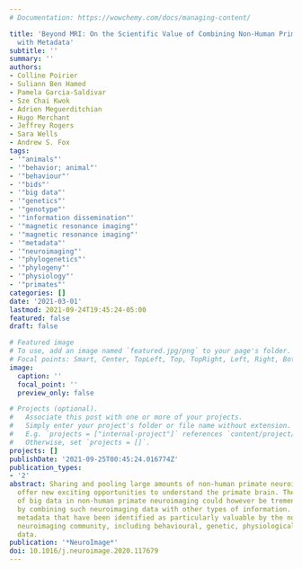 ```yaml
---
# Documentation: https://wowchemy.com/docs/managing-content/

title: 'Beyond MRI: On the Scientific Value of Combining Non-Human Primate Neuroimaging
  with Metadata'
subtitle: ''
summary: ''
authors:
- Colline Poirier
- Suliann Ben Hamed
- Pamela Garcia-Saldivar
- Sze Chai Kwok
- Adrien Meguerditchian
- Hugo Merchant
- Jeffrey Rogers
- Sara Wells
- Andrew S. Fox
tags:
- '"animals"'
- '"behavior; animal"'
- '"behaviour"'
- '"bids"'
- '"big data"'
- '"genetics"'
- '"genotype"'
- '"information dissemination"'
- '"magnetic resonance imaging"'
- '"magnetic resonance imaging"'
- '"metadata"'
- '"neuroimaging"'
- '"phylogenetics"'
- '"phylogeny"'
- '"physiology"'
- '"primates"'
categories: []
date: '2021-03-01'
lastmod: 2021-09-24T19:45:24-05:00
featured: false
draft: false

# Featured image
# To use, add an image named `featured.jpg/png` to your page's folder.
# Focal points: Smart, Center, TopLeft, Top, TopRight, Left, Right, BottomLeft, Bottom, BottomRight.
image:
  caption: ''
  focal_point: ''
  preview_only: false

# Projects (optional).
#   Associate this post with one or more of your projects.
#   Simply enter your project's folder or file name without extension.
#   E.g. `projects = ["internal-project"]` references `content/project/deep-learning/index.md`.
#   Otherwise, set `projects = []`.
projects: []
publishDate: '2021-09-25T00:45:24.016774Z'
publication_types:
- '2'
abstract: Sharing and pooling large amounts of non-human primate neuroimaging data
  offer new exciting opportunities to understand the primate brain. The potential
  of big data in non-human primate neuroimaging could however be tremendously enhanced
  by combining such neuroimaging data with other types of information. Here we describe
  metadata that have been identified as particularly valuable by the non-human primate
  neuroimaging community, including behavioural, genetic, physiological and phylogenetic
  data.
publication: '*NeuroImage*'
doi: 10.1016/j.neuroimage.2020.117679
---
```

